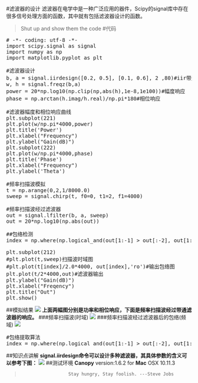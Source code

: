 #滤波器的设计
滤波器在电学中是一种广泛应用的器件，Scipy的signal库中存在很多信号处理方面的函数，其中就有包括滤波器设计的函数。
>Shut up and show them the code
#代码
<pre>
# -*- coding: utf-8 -*-
import scipy.signal as signal
import numpy as np
import matplotlib.pyplot as plt

#滤波器设计
b, a = signal.iirdesign([0.2, 0.5], [0.1, 0.6], 2 ,80)#iir带通滤波器设计，通带最大增益为2dB，阻带最小增益为-40dB
w, h = signal.freqz(b,a)
power = 20*np.log10(np.clip(np,abs(h),1e-8,1e100))#幅度响应
phase = np.arctan(h.imag/h.real)/np.pi*180#相位响应

#滤波器幅度和相位响应曲线
plt.subplot(221)
plt.plot(w/np.pi*4000,power)
plt.title('Power')
plt.xlabel("Frequency")
plt.ylabel("Gain(dB)")
plt.subplot(222)
plt.plot(w/np.pi*4000,phase)
plt.title('Phase')
plt.xlabel("Frequency")
plt.ylabel('Theta')

#频率扫描波模拟
t = np.arange(0,2,1/8000.0)
sweep = signal.chirp(t, f0=0, t1=2, f1=4000)

#频率扫描波经过滤波器
out = signal.lfilter(b, a, sweep)
out = 20*np.log10(np.abs(out))

##包络检测
index = np.where(np.logical_and(out[1:-1] > out[:-2], out[1:-1]>out[2:]))[0]+1

plt.subplot(212)
#plt.plot(t,sweep)扫描波时域图
#plt.plot(t[index]/2.0*4000, out[index],'ro')#输出包络图
plt.plot(t/2*4000,out)#滤波器输出
plt.ylabel("Gain(dB)")
plt.xlabel("Freqency")
plt.title("Out")
plt.show()
</pre>
##模拟结果
![](/Users/Lovingmylove521/Desktop/scipy/irrdesign.png)
**上面两幅图分别是功率和相位响应，下面是频率扫描波经过带通滤波器的响应。**
###频率扫描波(时域)
![](/Users/Lovingmylove521/Desktop/scipy/sweep.png)
###频率扫描波经过滤波器后的包络(频域)
![](/Users/Lovingmylove521/Desktop/scipy/sweep_baoluo.png)
<pre>
#包络提取算法
index = np.where(np.logical_and(out[1:-1] > out[:-2], out[1:-1]>out[2:]))[0]+1
</pre>
##知识点讲解
**signal.iirdesign命令可以设计多种滤波器，其具体参数的含义可以参考下图：**
![](/Users/Lovingmylove521/Desktop/scipy/iirdesign_solution.png)
##测试环境
**Canopy** version:1.6.2 for **Mac** OSX 10.11.3
>                       Stay hungry, Stay foolish. ---Steve Jobs
